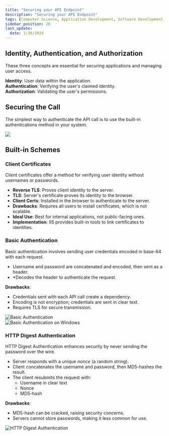 ```yaml
---
title: "Securing your API Endpoint"
description: "Securing your API Endpoint"
tags: [Computer Science, Application Development, Software Development, APIs]
sidebar_position: 20
last_update:
  date: 1/30/2024
---
```


## Identity, Authentication, and Authorization

These three concepts are essential for securing applications and managing user access.

**Identity**: User data within the application.  
**Authentication**: Verifying the user's claimed identity.  
**Authorization**: Validating the user's permissions.

## Securing the Call

The simplest way to authenticate the API call is to use the built-in authentications method in your system.

![](/img/docs/codemash-api-2.png)


## Built-in Schemes

### Client Certificates

Client certificates offer a method for verifying user identity without usernames or passwords.

- **Reverse TLS**: Proves client identity to the server.
- **TLS**: Server's certificate proves its identity to the browser.
- **Client Certs**: Installed in the browser to authenticate to the server.
- **Drawbacks**: Requires all users to install certificates, which is not scalable.
- **Ideal Use**: Best for internal applications, not public-facing ones.
- **Implementation**: IIS provides built-in tools to link certificates to identities.

### Basic Authentication

Basic authentication involves sending user credentials encoded in base-64 with each request.

- Username and password are concatenated and encoded, then sent as a header.
- *Decodes the header to authenticate the request.


**Drawbacks**:
- Credentials sent with each API call create a dependency.
- Encoding is not encryption; credentials are sent in clear text.
- Requires TLS for secure transmission.


![Basic Authentication](/img/docs/codemash-api-basicauth.png)  
![Basic Authentication on Windows](/img/docs/codemash-api-basicauth-windows.png)  

### HTTP Digest Authentication

HTTP Digest Authentication enhances security by never sending the password over the wire.

  - Server responds with a unique *nonce* (a random string).
  - Client concatenates the username and password, then MD5-hashes the result.
  - The client resubmits the request with:
    - Username in clear text
    - Nonce
    - MD5-hash

**Drawbacks**:
- MD5-hash can be cracked, raising security concerns.
- Servers cannot store passwords, making it less common for use.

![HTTP Digest Authentication](/img/docs/codemash-api-digest.png)
